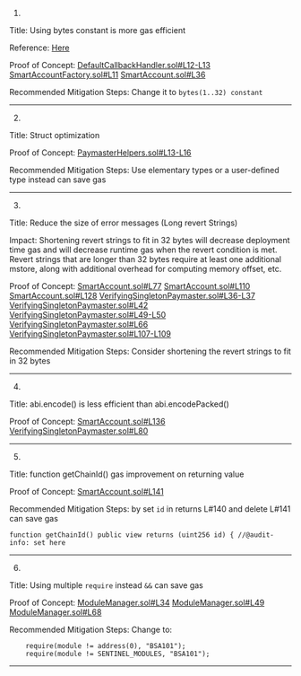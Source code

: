 1.
Title: Using bytes constant is more gas efficient

Reference: [Here](https://ethereum.stackexchange.com/questions/3795/why-do-solidity-examples-use-bytes32-type-instead-of-string)

Proof of Concept:
[DefaultCallbackHandler.sol#L12-L13](https://github.com/code-423n4/2023-01-biconomy/blob/main/scw-contracts/contracts/smart-contract-wallet/handler/DefaultCallbackHandler.sol#L12-L13)
[SmartAccountFactory.sol#L11](https://github.com/code-423n4/2023-01-biconomy/blob/main/scw-contracts/contracts/smart-contract-wallet/SmartAccountFactory.sol#L11)
[SmartAccount.sol#L36](https://github.com/code-423n4/2023-01-biconomy/blob/main/scw-contracts/contracts/smart-contract-wallet/SmartAccount.sol#L36)

Recommended Mitigation Steps:
Change it to `bytes(1..32) constant`
________________________________________________________________________

2. 
Title: Struct optimization

Proof of Concept:
[PaymasterHelpers.sol#L13-L16](https://github.com/code-423n4/2023-01-biconomy/blob/main/scw-contracts/contracts/smart-contract-wallet/paymasters/PaymasterHelpers.sol#L13-L16)

Recommended Mitigation Steps:
Use elementary types or a user-defined type instead can save gas
________________________________________________________________________

3.
Title: Reduce the size of error messages (Long revert Strings)

Impact:
Shortening revert strings to fit in 32 bytes will decrease deployment time gas and will decrease runtime gas when the revert condition is met.
Revert strings that are longer than 32 bytes require at least one additional mstore, along with additional overhead for computing memory offset, etc.

Proof of Concept:
[SmartAccount.sol#L77](https://github.com/code-423n4/2023-01-biconomy/blob/main/scw-contracts/contracts/smart-contract-wallet/SmartAccount.sol#L77)
[SmartAccount.sol#L110](https://github.com/code-423n4/2023-01-biconomy/blob/main/scw-contracts/contracts/smart-contract-wallet/SmartAccount.sol#L110)
[SmartAccount.sol#L128](https://github.com/code-423n4/2023-01-biconomy/blob/main/scw-contracts/contracts/smart-contract-wallet/SmartAccount.sol#L128)
[VerifyingSingletonPaymaster.sol#L36-L37](https://github.com/code-423n4/2023-01-biconomy/blob/main/scw-contracts/contracts/smart-contract-wallet/paymasters/verifying/singleton/VerifyingSingletonPaymaster.sol#L36-L37)
[VerifyingSingletonPaymaster.sol#L42](https://github.com/code-423n4/2023-01-biconomy/blob/main/scw-contracts/contracts/smart-contract-wallet/paymasters/verifying/singleton/VerifyingSingletonPaymaster.sol#L42)
[VerifyingSingletonPaymaster.sol#L49-L50](https://github.com/code-423n4/2023-01-biconomy/blob/main/scw-contracts/contracts/smart-contract-wallet/paymasters/verifying/singleton/VerifyingSingletonPaymaster.sol#L49-L50)
[VerifyingSingletonPaymaster.sol#L66](https://github.com/code-423n4/2023-01-biconomy/blob/main/scw-contracts/contracts/smart-contract-wallet/paymasters/verifying/singleton/VerifyingSingletonPaymaster.sol#L66)
[VerifyingSingletonPaymaster.sol#L107-L109](https://github.com/code-423n4/2023-01-biconomy/blob/main/scw-contracts/contracts/smart-contract-wallet/paymasters/verifying/singleton/VerifyingSingletonPaymaster.sol#L107-L109)

Recommended Mitigation Steps:
Consider shortening the revert strings to fit in 32 bytes
________________________________________________________________________

4.
Title: abi.encode() is less efficient than abi.encodePacked()

Proof of Concept:
[SmartAccount.sol#L136](https://github.com/code-423n4/2023-01-biconomy/blob/main/scw-contracts/contracts/smart-contract-wallet/SmartAccount.sol#L136)
[VerifyingSingletonPaymaster.sol#L80](https://github.com/code-423n4/2023-01-biconomy/blob/main/scw-contracts/contracts/smart-contract-wallet/paymasters/verifying/singleton/VerifyingSingletonPaymaster.sol#L80)
________________________________________________________________________

5.
Title: function getChainId() gas improvement on returning value

Proof of Concept:
[SmartAccount.sol#L141](https://github.com/code-423n4/2023-01-biconomy/blob/main/scw-contracts/contracts/smart-contract-wallet/SmartAccount.sol#L141)

Recommended Mitigation Steps:
by set `id` in returns L#140 and delete L#141 can save gas

```
function getChainId() public view returns (uint256 id) { //@audit-info: set here
```
________________________________________________________________________

6.
Title: Using multiple `require` instead `&&` can save gas

Proof of Concept:
[ModuleManager.sol#L34](https://github.com/code-423n4/2023-01-biconomy/blob/main/scw-contracts/contracts/smart-contract-wallet/base/ModuleManager.sol#L34)
[ModuleManager.sol#L49](https://github.com/code-423n4/2023-01-biconomy/blob/main/scw-contracts/contracts/smart-contract-wallet/base/ModuleManager.sol#L49)
[ModuleManager.sol#L68](https://github.com/code-423n4/2023-01-biconomy/blob/main/scw-contracts/contracts/smart-contract-wallet/base/ModuleManager.sol#L68)

Recommended Mitigation Steps:
Change to:

```
	require(module != address(0), "BSA101");
	require(module != SENTINEL_MODULES, "BSA101");
```
________________________________________________________________________